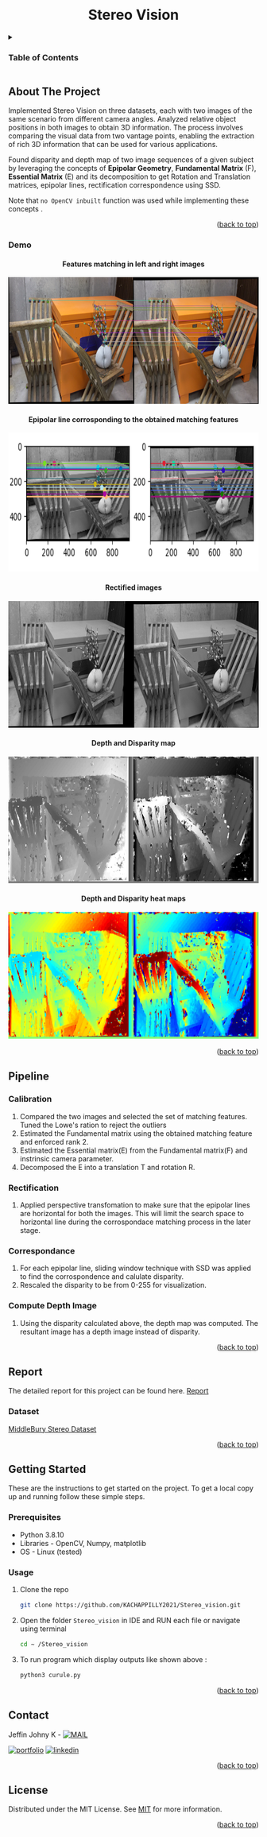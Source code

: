 <a name="readme-top"></a>

<!-- PROJECT LOGO -->
<br />
<div align="center">


  <h1 align="center">Stereo Vision </h1>


</div>



<!-- TABLE OF CONTENTS -->
<details>
  <summary><h3>Table of Contents</h3></summary>
  <ol>
    <li>
      <a href="#about-the-project">About The Project</a>
      <ul>
        <li><a href="#demo">Demo</a></li>
      </ul>
    </li>
    <li>
      <a href="#pipeline">Pipeline</a>
      <ul>
        <li><a href="#calibration">Calibration</a></li>
	<li><a href="#report">Rectification</a></li>
	<li><a href="#correspondance">Correspondance</a></li>
	<li><a href="#compute-depth-image">Compute Depth Image</a></li>
      </ul>
    </li>
    <li>
      <a href="#report">Report</a>
      <ul>
        <li><a href="#dataset">Dataset</a></li>
      </ul>
    </li>
    <li>
      <a href="#getting-started">Getting Started</a>
      <ul>
        <li><a href="#prerequisites">Prerequisites</a></li>
        <li><a href="#usage">Usage</a></li>
      </ul>
    </li>
    <li><a href="#contact">Contact</a></li>
    <li><a href="#license">License</a></li>
  </ol>
</details>



<!-- ABOUT THE PROJECT -->
## About The Project



Implemented Stereo Vision on three datasets, each with two images of the same scenario from different camera angles. Analyzed relative object positions in both images to obtain 3D information. The process involves comparing the visual data from two vantage points, enabling the extraction of rich 3D information that can be used for various applications.

Found disparity and depth map of two image sequences of a given subject by leveraging the concepts of **Epipolar Geometry**, **Fundamental Matrix** (F), **Essential Matrix** (E) and its decomposition to get Rotation and Translation matrices, epipolar lines, rectification correspondence using SSD.

 Note that ```no OpenCV inbuilt``` function was used while implementing these concepts .


<p align="right">(<a href="#readme-top">back to top</a>)</p>

### Demo

<div align="center">


  <h4 align="center"> Features matching in left and right images</h4>


</div>

<img src="https://github.com/KACHAPPILLY2021/Stereo_vision/blob/main/output/Matches_screenshot_18.04.2022.png?raw=true" height="255" width="1000" alt="features">
<div align="center">


  <h4 align="center">Epipolar line corrosponding to the obtained matching features</h4>


</div>

<img src="https://github.com/KACHAPPILLY2021/Stereo_vision/blob/main/output/epipolar%20(1).png?raw=true" height="280" width="1000" alt="epipolar">
<div align="center">


  <h4 align="center">Rectified images</h4>


</div>

<img src="https://github.com/KACHAPPILLY2021/Stereo_vision/blob/main/output/rectified.jpg?raw=true" height="255" width="1000" alt="rectified">
<div align="center">


  <h4 align="center"> Depth and Disparity map</h4>


</div>

<img src="https://github.com/KACHAPPILLY2021/Stereo_vision/blob/main/output/depth_disparity.jpg?raw=true" height="255" width="1000" alt="map">
<div align="center">


  <h4 align="center"> Depth and Disparity heat maps</h4>


</div>

<img src="https://github.com/KACHAPPILLY2021/Stereo_vision/blob/main/output/heatmap.jpg?raw=true" height="255" width="1000" alt="heat map">
<p align="right">(<a href="#readme-top">back to top</a>)</p>


<!-- Pipeline -->
## Pipeline

### Calibration

1) Compared the two images and selected the set of matching features. Tuned the Lowe's ration to reject the outliers
2) Estimated the Fundamental matrix using the obtained matching feature and enforced rank 2. 
3) Estimated the Essential matrix(E) from the Fundamental matrix(F) and instrinsic camera parameter.
4) Decomposed the E into a translation T and rotation R.

### Rectification

1) Applied perspective transfomation to make sure that the epipolar lines are horizontal for both the images. This will limit the search space to horizontal line during the corrospondace matching process in the later stage.

### Correspondance

1) For each epipolar line, sliding window technique with SSD was applied to find the corrospondence and calulate disparity.
2) Rescaled the disparity to be from 0-255 for visualization.

### Compute Depth Image

1) Using the disparity calculated above, the depth map was computed. The resultant image has a depth image instead of disparity.

<p align="right">(<a href="#readme-top">back to top</a>)</p>



<!-- Reports -->
## Report

The detailed report for this project can be found here. [Report](https://github.com/KACHAPPILLY2021/Stereo_vision/blob/main/ENPM_673_P3.pdf)

### Dataset

[MiddleBury Stereo Dataset](https://vision.middlebury.edu/stereo/data/scenes2021/#description)

<p align="right">(<a href="#readme-top">back to top</a>)</p>


<!-- GETTING STARTED -->
## Getting Started

These are the instructions to get started on the project.
To get a local copy up and running follow these simple steps.

### Prerequisites
* Python 3.8.10
* Libraries - OpenCV, Numpy, matplotlib
* OS - Linux (tested)


### Usage

1. Clone the repo
   ```sh
   git clone https://github.com/KACHAPPILLY2021/Stereo_vision.git
   ```
2. Open the folder ```Stereo_vision``` in IDE and RUN each file or navigate using terminal
   ```sh
   cd ∼ /Stereo_vision
   ```
3. To run program which display outputs like shown above :
   ```sh
   python3 curule.py
   ```


<p align="right">(<a href="#readme-top">back to top</a>)</p>



<!-- CONTACT -->
## Contact

Jeffin Johny K - [![MAIL](https://img.shields.io/badge/Gmail-D14836?style=for-the-badge&logo=gmail&logoColor=white)](mailto:jeffinjk@umd.edu)
	
[![portfolio](https://img.shields.io/badge/my_portfolio-000?style=for-the-badge&logo=ko-fi&logoColor=white)](https://github.com/KACHAPPILLY2021)
[![linkedin](https://img.shields.io/badge/linkedin-0A66C2?style=for-the-badge&logo=linkedin&logoColor=white)](http://www.linkedin.com/in/jeffin-johny-kachappilly-0a8597136)

<p align="right">(<a href="#readme-top">back to top</a>)</p>



<!-- LICENSE -->
## License

Distributed under the MIT License. See [MIT](https://choosealicense.com/licenses/mit/) for more information.

<p align="right">(<a href="#readme-top">back to top</a>)</p>



<!-- MARKDOWN LINKS & IMAGES -->
<!-- https://www.markdownguide.org/basic-syntax/#reference-style-links -->
[contributors-shield]: https://img.shields.io/github/contributors/othneildrew/Best-README-Template.svg?style=for-the-badge
[contributors-url]: https://github.com/othneildrew/Best-README-Template/graphs/contributors
[forks-shield]: https://img.shields.io/github/forks/othneildrew/Best-README-Template.svg?style=for-the-badge
[forks-url]: https://github.com/othneildrew/Best-README-Template/network/members
[stars-shield]: https://img.shields.io/github/stars/othneildrew/Best-README-Template.svg?style=for-the-badge
[stars-url]: https://github.com/othneildrew/Best-README-Template/stargazers
[issues-shield]: https://img.shields.io/github/issues/othneildrew/Best-README-Template.svg?style=for-the-badge
[issues-url]: https://github.com/othneildrew/Best-README-Template/issues
[license-shield]: https://img.shields.io/github/license/othneildrew/Best-README-Template.svg?style=for-the-badge
[license-url]: https://github.com/othneildrew/Best-README-Template/blob/master/LICENSE.txt
[linkedin-shield]: https://img.shields.io/badge/-LinkedIn-black.svg?style=for-the-badge&logo=linkedin&colorB=555
[linkedin-url]: https://linkedin.com/in/othneildrew
[product-screenshot]: images/screenshot.png
[Next.js]: https://img.shields.io/badge/next.js-000000?style=for-the-badge&logo=nextdotjs&logoColor=white
[Next-url]: https://nextjs.org/
[React.js]: https://img.shields.io/badge/React-20232A?style=for-the-badge&logo=react&logoColor=61DAFB
[React-url]: https://reactjs.org/
[Vue.js]: https://img.shields.io/badge/Vue.js-35495E?style=for-the-badge&logo=vuedotjs&logoColor=4FC08D
[Vue-url]: https://vuejs.org/
[Angular.io]: https://img.shields.io/badge/Angular-DD0031?style=for-the-badge&logo=angular&logoColor=white
[Angular-url]: https://angular.io/
[Svelte.dev]: https://img.shields.io/badge/Svelte-4A4A55?style=for-the-badge&logo=svelte&logoColor=FF3E00
[Svelte-url]: https://svelte.dev/
[Laravel.com]: https://img.shields.io/badge/Laravel-FF2D20?style=for-the-badge&logo=laravel&logoColor=white
[Laravel-url]: https://laravel.com
[Bootstrap.com]: https://img.shields.io/badge/Bootstrap-563D7C?style=for-the-badge&logo=bootstrap&logoColor=white
[Bootstrap-url]: https://getbootstrap.com
[JQuery.com]: https://img.shields.io/badge/jQuery-0769AD?style=for-the-badge&logo=jquery&logoColor=white
[JQuery-url]: https://jquery.com
